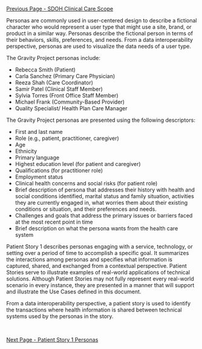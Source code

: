 [Previous Page - SDOH Clinical Care Scope](sdoh_clinical_care_scope.html)

Personas are commonly used in user-centered design to describe a fictional character who would represent a user type that might use a site, brand, or product in a similar way.  Personas describe the fictional person in terms of their behaviors, skills, preferences, and needs.  From a data interoperability perspective, personas are used to visualize the data needs of a user type. 

The Gravity Project personas include:  
* Rebecca Smith (Patient)
* Carla Sanchez (Primary Care Physician)
* Reeza Shah (Care Coordinator)
* Samir Patel (Clinical Staff Member)
* Sylvia Torres (Front Office Staff Member)
* Michael Frank (Community-Based Provider)
* Quality Specialist/ Health Plan Care Manager


The Gravity Project personas are presented using the following descriptors:
* 	First and last name
* 	Role (e.g., patient, practitioner, caregiver)
* 	Age
* 	Ethnicity
* 	Primary language
* 	Highest education level (for patient and caregiver)
* 	Qualifications (for practitioner role)
* 	Employment status
* 	Clinical health concerns and social risks (for patient role)
* 	Brief description of persona that addresses their history with health and social conditions identified, marital status and family situation, activities they are currently engaged in, what worries them about their existing conditions or situation, and their preferences and needs.
*	Challenges and goals that address the primary issues or barriers faced at the most recent point in time
*	Brief description on what the persona wants from the health care system

Patient Story 1 describes personas engaging with a service, technology, or setting over a period of time to accomplish a specific goal.  It summarizes the interactions among personas and specifies what information is captured, shared, and exchanged from a contextual perspective.  Patient Stories serve to illustrate examples of real-world applications of technical solutions.  Although Patient Stories may not fully represent every real-world scenario in every instance, they are presented in a manner that will support and illustrate the Use Cases defined in this document. 

From a data interoperability perspective, a patient story is used to identify the transactions where health information is shared between technical systems used by the personas in the story. 

<br>

[Next Page - Patient Story 1 Personas](patient_story_1_personas.html)